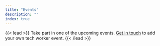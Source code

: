 ```yaml
---
title: "Events"
description: ""
index: true
---
```


{{< lead >}}
Take part in one of the upcoming events. <a href='#footer'>Get in touch</a> to add your own tech worker event.
{{< /lead >}}
